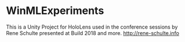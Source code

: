 # WinMLExperiments
This is a Unity Project for HoloLens used in the conference sessions by Rene Schulte presented at Build 2018 and more. http://rene-schulte.info 
